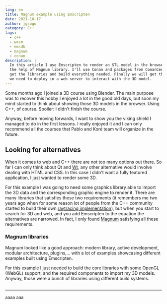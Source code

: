 ```yaml
---
lang: en
title: Magnum example using Emscripten
date: 2021-10-17
author: jgsogo
category: C++
tags: 
  - c++
  - wasm
  - emsdk
  - magnum
  - conan
description: |
  In this article I use Emscripten to render an STL model in the browser with 
  the help of Magnum library. I'll use Conan and packages from ConanCenter to
  get the libraries and build everything needed. Finally we will get the files
  we need to deploy in a web server to interact with the 3D model.
---
```



Some months ago I joined a 3D course using Blender. The main purpose was to
recover this hobby I enjoyed a lot in the good old days, but soon my mind started
to think about showing those 3D models in the browser. Using C++, of course.
Spoiler: I didn't finish the course.

<!--more-->

Anyway, before moving forwards, I want to show you the viking shield I managed
to do in the first lessons. I really enjoyed it and I can only recommend all the
courses that 
<content-twitter-handle handle="par_virtual">Pablo</content-twitter-handle> 
and <content-twitter-handle handle="KoreFormacion">Koré team</content-twitter-handle>
will organize in the future.

<article-image src="/img/articles/kore-shield.png" alt="Viking shield" caption="Viking shield recreation"></article-image>


## Looking for alternatives 

When it comes to web and C++ there are not too many options
out there. So far I can only think about
<nuxt-link to="/blog/2021-01-19-emscripten-cube">Qt</nuxt-link> and
[Wt](https://www.webtoolkit.eu/wt), any other alternative would involve dealing
with HTML and CSS. In this case I didn't want a fully featured application, I
just wanted to render some 3D.

For this example I was going to need some graphics library able to import the
3D data and the corresponding graphic engine to render it. There are many
libraries that satisfies these two requirements (it remembers me two years ago
when for some reason lot of people from the C++ community started to build their own 
[raytracing implementation](https://manu343726.github.io/2019-06-20-raytracer-runtime-postmortem/)),
but when you start to search for 3D and web, and you add Emscripten to the equation
the alternatives are narrowed. In fact, I only found [Magnum](https://magnum.graphics/)
satisfying all these requirements.


### Magnum libraries

Magnum looked like a good approach: modern library, active development, modular architecture,
plugins,... with a lot of examples showcasing different examples built using Emscripten.

<article-image 
  src="/img/articles/magnum-features.png" 
  alt="Magnum features chart" 
  caption="Magnum architecture is organize into layers that add functionality on top of each other. The foundation are the core libraries that provides some platform abstraction and very basic features. On top of these layers, some extra modules contribute with actual functionaliy for different use-cases. This architecture makes it easy to contribute new modules and extensions.">
</article-image>

For this example I just needed to build the core libraries with some OpenGL (WebGL)
support, and the required components to import my 3D models. Anyway, those were
a bunch of libraries using different build systems.


## 

---

aaaa <content-github-repository repo="jgsogo/blog-20211008-example-emsdk-magnum"></content-github-repository>aaa


<content-magnum-wasm base_path="https://jgsogo.github.io/blog-20211008-example-emsdk-magnum" caption="Use controls..."></content-magnum-wasm>
